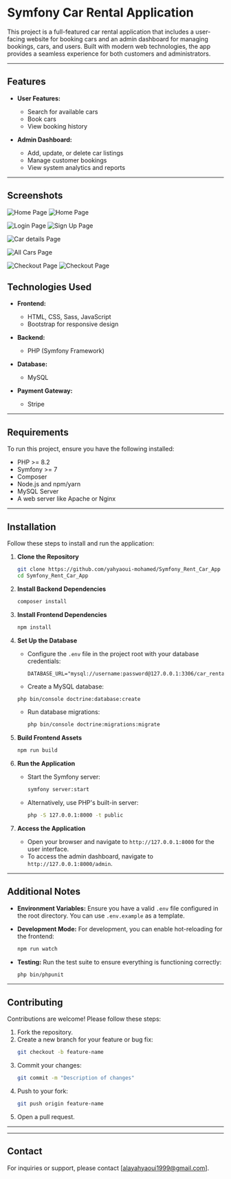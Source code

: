 # Symfony Car Rental Application

This project is a full-featured car rental application that includes a user-facing website for booking cars and an admin dashboard for managing bookings, cars, and users. Built with modern web technologies, the app provides a seamless experience for both customers and administrators.

---

## Features

- **User Features:**
  - Search for available cars
  - Book cars
  - View booking history

- **Admin Dashboard:**
  - Add, update, or delete car listings
  - Manage customer bookings
  - View system analytics and reports

---

## Screenshots

![Home Page](https://i.imgur.com/dhRrC4q.png "Home Page")
![](https://i.imgur.com/jsIBE5O.png "Home Page")


![Login Page](https://i.imgur.com/uU4ke8o.png "Login")
![Sign Up Page](https://i.imgur.com/6ZcngUL.png "Register")


![Car details Page](https://i.imgur.com/os8JXIZ.png "Car Details")


![All Cars Page](https://i.imgur.com/W7irOrD.png "All Cars")


![Checkout Page](https://i.imgur.com/OAQ2Ugx.png "Checkout")
![Checkout Page](https://i.imgur.com/cCEE71x.png "Checkout")


## Technologies Used

- **Frontend:**
  - HTML, CSS, Sass, JavaScript
  - Bootstrap for responsive design

- **Backend:**
  - PHP (Symfony Framework)

- **Database:**
  - MySQL

- **Payment Gateway:**
  - Stripe

---

## Requirements

To run this project, ensure you have the following installed:

- PHP >= 8.2
- Symfony >= 7
- Composer
- Node.js and npm/yarn
- MySQL Server
- A web server like Apache or Nginx

---

## Installation

Follow these steps to install and run the application:

1. **Clone the Repository**
   ```bash
   git clone https://github.com/yahyaoui-mohamed/Symfony_Rent_Car_App
   cd Symfony_Rent_Car_App
   ```

2. **Install Backend Dependencies**
   ```bash
   composer install
   ```

3. **Install Frontend Dependencies**
   ```bash
   npm install
   ```

4. **Set Up the Database**
   - Configure the `.env` file in the project root with your database credentials:
     ```env
     DATABASE_URL="mysql://username:password@127.0.0.1:3306/car_rental"
     ```
    - Create a MySQL database:
     ```bash
     php bin/console doctrine:database:create
     ```
   - Run database migrations:
     ```bash
     php bin/console doctrine:migrations:migrate
     ```

5. **Build Frontend Assets**
   ```bash
   npm run build
   ```

6. **Run the Application**
   - Start the Symfony server:
     ```bash
     symfony server:start
     ```
   - Alternatively, use PHP's built-in server:
     ```bash
     php -S 127.0.0.1:8000 -t public
     ```

7. **Access the Application**
   - Open your browser and navigate to `http://127.0.0.1:8000` for the user interface.
   - To access the admin dashboard, navigate to `http://127.0.0.1:8000/admin`.

---

## Additional Notes

- **Environment Variables:**
  Ensure you have a valid `.env` file configured in the root directory. You can use `.env.example` as a template.

- **Development Mode:**
  For development, you can enable hot-reloading for the frontend:
  ```bash
  npm run watch
  ```

<!-- - **Admin Credentials:**
  After running migrations, you may need to seed the database with an admin user. Use the following command to create an admin:
  ```bash
  php bin/console app:create-admin
  ``` -->

- **Testing:**
  Run the test suite to ensure everything is functioning correctly:
  ```bash
  php bin/phpunit
  ```

---

## Contributing

Contributions are welcome! Please follow these steps:

1. Fork the repository.
2. Create a new branch for your feature or bug fix:
   ```bash
   git checkout -b feature-name
   ```
3. Commit your changes:
   ```bash
   git commit -m "Description of changes"
   ```
4. Push to your fork:
   ```bash
   git push origin feature-name
   ```
5. Open a pull request.

---

<!-- ## License

This project is licensed under the MIT License. See the `LICENSE` file for details. -->

---

## Contact

For inquiries or support, please contact [alayahyaoui1999@gmail.com].